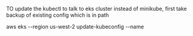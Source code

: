 TO update the kubectl to talk to eks cluster instead of minikube, first take backup of existing config which is in path 



aws eks --region us-west-2 update-kubeconfig --name <cluster-name>